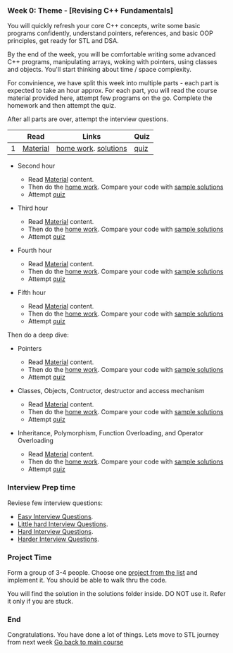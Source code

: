 ### Week 0: Theme - [Revising C++ Fundamentals]

You will quickly refresh your core C++ concepts, write some basic programs confidently, understand pointers, references, and basic OOP principles, get ready for STL and DSA. 

By the end of the week, you will be comfortable writing some advanced C++ programs, manipulating arrays, woking with pointers, using classes and objects. You'll start thinking about time / space complexity.

For convinience, we have split this week into multiple parts - each part is expected to take an hour approx. For each part, you will read the course material provided here, attempt few programs on the go. Complete the homework and then attempt the quiz. 

After all parts are over, attempt the interview questions. 

| | Read | Links | Quiz |
|---|---|---|---|
| 1 |[Material](https://github.com/simplifylearning101/dsa_with_cpp/blob/main/week0/1_1_read_cpp_refresher.md)|[home work](https://github.com/simplifylearning101/dsa_with_cpp/blob/main/week0/1_2_do_homework.md). [solutions](https://github.com/simplifylearning101/dsa_with_cpp/blob/main/week0/1_3_see_homework_sol.md)|[quiz](https://github.com/simplifylearning101/dsa_with_cpp/blob/main/week0/1_4_quiz.md)|


- Second hour
    - Read [Material](https://github.com/simplifylearning101/dsa_with_cpp/blob/main/week0/2_1_read_cpp_refresher.md) content. 
    - Then do the [home work](https://github.com/simplifylearning101/dsa_with_cpp/blob/main/week0/2_2_do_homework.md). Compare your code with [sample solutions](https://github.com/simplifylearning101/dsa_with_cpp/blob/main/week0/2_3_see_homework_sol.md)
    - Attempt [quiz](https://github.com/simplifylearning101/dsa_with_cpp/blob/main/week0/2_4_quiz.md) 

- Third hour
    - Read [Material](https://github.com/simplifylearning101/dsa_with_cpp/blob/main/week0/3_1_read_cpp_refresher.md) content. 
    - Then do the [home work](https://github.com/simplifylearning101/dsa_with_cpp/blob/main/week0/3_2_do_homework.md). Compare your code with [sample solutions](https://github.com/simplifylearning101/dsa_with_cpp/blob/main/week0/3_3_see_homework_sol.md)
    - Attempt [quiz](https://github.com/simplifylearning101/dsa_with_cpp/blob/main/week0/3_4_quiz.md) 

- Fourth hour
    - Read [Material](https://github.com/simplifylearning101/dsa_with_cpp/blob/main/week0/4_1_read_cpp_refresher.md) content. 
    - Then do the [home work](https://github.com/simplifylearning101/dsa_with_cpp/blob/main/week0/4_2_do_homework.md). Compare your code with [sample solutions](https://github.com/simplifylearning101/dsa_with_cpp/blob/main/week0/4_3_see_homework_sol.md)
    - Attempt [quiz](https://github.com/simplifylearning101/dsa_with_cpp/blob/main/week0/4_4_quiz.md) 

- Fifth hour
    - Read [Material](https://github.com/simplifylearning101/dsa_with_cpp/blob/main/week0/5_1_read_cpp_refresher.md) content. 
    - Then do the [home work](https://github.com/simplifylearning101/dsa_with_cpp/blob/main/week0/5_2_do_homework.md). Compare your code with [sample solutions](https://github.com/simplifylearning101/dsa_with_cpp/blob/main/week0/5_3_see_homework_sol.md)
    - Attempt [quiz](https://github.com/simplifylearning101/dsa_with_cpp/blob/main/week0/5_4_quiz.md) 

Then do a deep dive:

- Pointers
    - Read [Material](https://github.com/simplifylearning101/dsa_with_cpp/blob/main/week0/6_1_read_cpp_refresher.md) content. 
    - Then do the [home work](https://github.com/simplifylearning101/dsa_with_cpp/blob/main/week0/6_2_do_homework.md). Compare your code with [sample solutions](https://github.com/simplifylearning101/dsa_with_cpp/blob/main/week0/6_3_see_homework_sol.md)
    - Attempt [quiz](https://github.com/simplifylearning101/dsa_with_cpp/blob/main/week0/6_4_quiz.md) 

- Classes, Objects, Contructor, destructor and access mechanism
    - Read [Material](https://github.com/simplifylearning101/dsa_with_cpp/blob/main/week0/7_1_read_cpp_refresher.md) content. 
    - Then do the [home work](https://github.com/simplifylearning101/dsa_with_cpp/blob/main/week0/7_2_do_homework.md). Compare your code with [sample solutions](https://github.com/simplifylearning101/dsa_with_cpp/blob/main/week0/7_3_see_homework_sol.md)
    - Attempt [quiz](https://github.com/simplifylearning101/dsa_with_cpp/blob/main/week0/7_4_quiz.md) 

- Inheritance, Polymorphism, Function Overloading, and Operator Overloading
    - Read [Material](https://github.com/simplifylearning101/dsa_with_cpp/blob/main/week0/8_1_read_cpp_refresher.md) content. 
    - Then do the [home work](https://github.com/simplifylearning101/dsa_with_cpp/blob/main/week0/8_2_do_homework.md). Compare your code with [sample solutions](https://github.com/simplifylearning101/dsa_with_cpp/blob/main/week0/8_3_see_homework_sol.md)
    - Attempt [quiz](https://github.com/simplifylearning101/dsa_with_cpp/blob/main/week0/8_4_quiz.md) 

### Interview Prep time
Reviese few interview questions:
- [Easy Interview Questions](https://github.com/simplifylearning101/dsa_with_cpp/blob/main/week0/9_1_easy.md). 
- [Little hard Interview Questions](https://github.com/simplifylearning101/dsa_with_cpp/blob/main/week0/9_2_medium.md).
- [Hard Interview Questions](https://github.com/simplifylearning101/dsa_with_cpp/blob/main/week0/9_3_hard.md).
- [Harder Interview Questions](https://github.com/simplifylearning101/dsa_with_cpp/blob/main/week0/9_4_very_hard.md).

### Project Time
Form a group of 3-4 people. Choose one [project from the list](https://github.com/simplifylearning101/dsa_with_cpp/blob/main/week0/projects/README.md) and implement it. You should be able to walk thru the code. 

You will find the solution in the solutions folder inside. DO NOT use it. Refer it only if you are stuck. 

### End
Congratulations. You have done a lot of things. Lets move to STL journey from next week
[Go back to main course](https://github.com/simplifylearning101/dsa_with_cpp/blob/main/README.md)